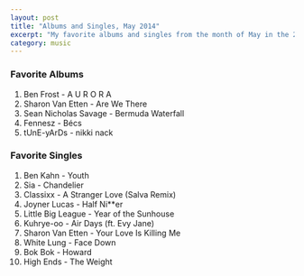 ```yaml
---
layout: post
title: "Albums and Singles, May 2014"
excerpt: "My favorite albums and singles from the month of May in the 2014th year. "
category: music
---
```


### Favorite Albums

1. Ben Frost - A U R O R A
2. Sharon Van Etten - Are We There
3. Sean Nicholas Savage - Bermuda Waterfall
4. Fennesz - Bécs
5. tUnE-yArDs - nikki nack

### Favorite Singles

1. Ben Kahn - Youth
2. Sia - Chandelier
3. Classixx - A Stranger Love (Salva Remix)
4. Joyner Lucas - Half Ni\*\*er
5. Little Big League - Year of the Sunhouse
6. Kuhrye-oo - Air Days (ft. Evy Jane)
7. Sharon Van Etten - Your Love Is Killing Me
8. White Lung - Face Down
9. Bok Bok - Howard
10. High Ends - The Weight
